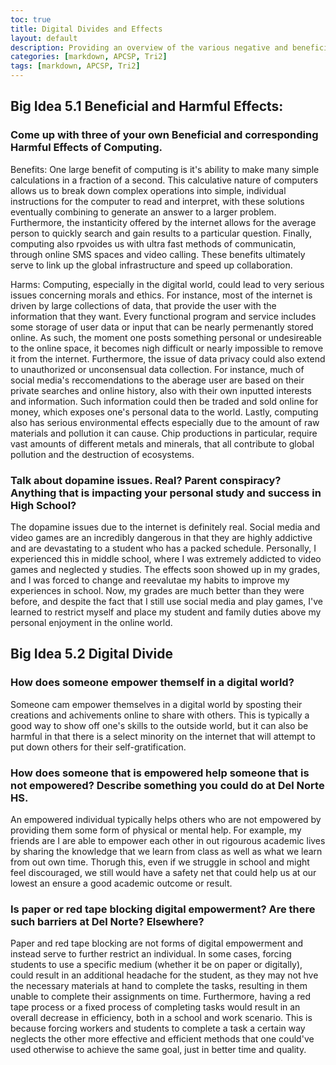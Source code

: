 ```yaml
---
toc: true
title: Digital Divides and Effects 
layout: default
description: Providing an overview of the various negative and beneficial effects of computing, as well as the potential division that it could cause in our world.
categories: [markdown, APCSP, Tri2]
tags: [markdown, APCSP, Tri2]
---
```


## Big Idea 5.1 Beneficial and Harmful Effects:

### Come up with three of your own Beneficial and corresponding Harmful Effects of Computing.

Benefits: One large benefit of computing is it's ability to make many simple calculations in a fraction of a second. This calculative nature of computers allows us to break down complex operations into simple, individual instructions for the computer to read and interpret, with these solutions eventually combining to generate an answer to a larger problem. Furthermore, the instanticity offered by the internet allows for the average person to quickly search and gain results to a particular question. Finally, computing also rpvoides us with ultra fast methods of communicatin, through online SMS spaces and video calling. These benefits ultimately serve to link up the global infrastructure and speed up collaboration.  

Harms: Computing, especially in the digital world, could lead to very serious issues concerning morals and ethics. For instance, most of the internet is driven by large collections of data, that provide the user with the information that they want. Every functional program and service includes some storage of user data or input that can be nearly permenantly stored online. As such, the moment one posts something personal or undesireable to the online space, it becomes nigh difficult or nearly impossible to remove it from the internet. Furthermore, the issue of data privacy could also extend to unauthorized or unconsensual data collection. For instance, much of social media's reccomendations to the aberage user are based on their private searches and online history, also with their own inputted interests and information. Such information could then be traded and sold online for money, which exposes one's personal data to the world. Lastly, computing also has serious environmental effects especially due to the amount of raw materials and pollution it can cause. Chip productions in particular, require vast amounts of different metals and minerals, that all contribute to global pollution and the destruction of ecosystems.  


### Talk about dopamine issues. Real? Parent conspiracy? Anything that is impacting your personal study and success in High School?
The dopamine issues due to the internet is definitely real. Social media and video games are an incredibly dangerous in that they are highly addictive and are devastating to a student who has a packed schedule. Personally, I experienced this in middle school, where I was extremely addicted to video games and neglected y studies. The effects soon showed up in my grades, and I was forced to change and reevalutae my habits to improve my experiences in school. Now, my grades are much better than they were before, and despite the fact that I still use social media and play games, I've learned to restrict myself and place my student and family duties above my personal enjoyment in the online world. 

## Big Idea 5.2 Digital Divide

### How does someone empower themself in a digital world?
Someone cam empower themselves in a digital world by sposting their creations and achivements online to share with others. This is typically a good way to show off one's skills to the outside world, but it can also be harmful in that there is a select minority on the internet that will attempt to put down others for their self-gratification.

### How does someone that is empowered help someone that is not empowered? Describe something you could do at Del Norte HS.
An empowered individual typically helps others who are not empowered by providing them some form of physical or mental help. For example, my friends are I are able to empower each other in out rigourous academic lives by sharing the knowledge that we learn from class as well as what we learn from out own time. Thorugh this, even if we struggle in school and might feel discouraged, we still would have a safety net that could help us at our lowest an ensure a good academic outcome or result.

### Is paper or red tape blocking digital empowerment? Are there such barriers at Del Norte? Elsewhere?
Paper and red tape blocking are not forms of digital empowerment and instead serve to further restrict an individual. In some cases, forcing students to use a specific medium (whether it be on paper or digitally), could result in an additional headache for the student, as they may not hve the necessary materials at hand to complete the tasks, resulting in them unable to complete their assignments on time. Furthermore, having a red tape process or a fixed process of completing tasks would result in an overall decrease in efficiency, both in a school and work scenario. This is because forcing workers and students to complete a task a certain way neglects the other more effective and efficient methods that one could've used otherwise to achieve the same goal, just in better time and quality.